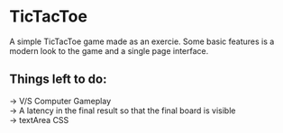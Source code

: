 # TicTacToe

A simple TicTacToe game made as an exercie.
Some basic features is a modern look to the game and a single page interface.

## Things left to do: 
  -> V/S Computer Gameplay <br>
  -> A latency in the final result so that the final board is visible <br>
  -> textArea CSS
